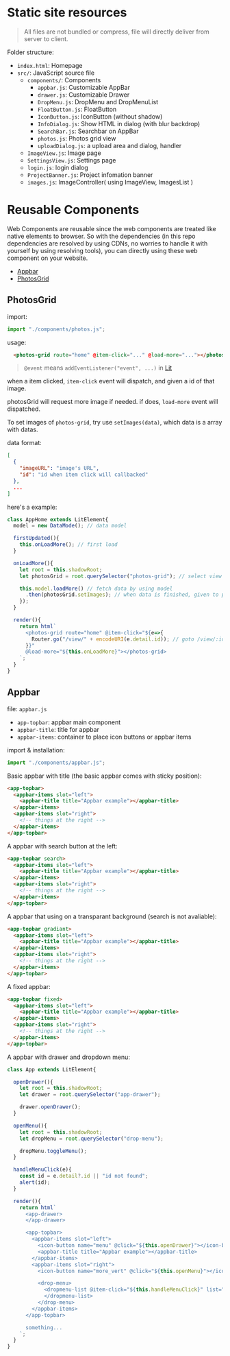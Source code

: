 # Static site resources

> All files are not bundled or compress, file will directly deliver from server to client.

Folder structure:

* `index.html`: Homepage
* `src/`: JavaScript source file
  * `components/`: Components
    * `appbar.js`: Customizable AppBar
    * `drawer.js`: Customizable Drawer
    * `DropMenu.js`: DropMenu and DropMenuList
    * `FloatButton.js`: FloatButton 
    * `IconButton.js`: IconButton (without shadow)
    * `InfoDialog.js`: Show HTML in dialog (with blur backdrop)
    * `SearchBar.js`: Searchbar on AppBar
    * `photos.js`: Photos grid view
    * `uploadDialog.js`: a upload area and dialog, handler
  * `ImageView.js`: Image page
  * `SettingsView.js`: Settings page
  * `login.js`: login dialog
  * `ProjectBanner.js`: Project infomation banner
  * `images.js`: ImageController( using ImageView, ImagesList )

# Reusable Components

Web Components are reusable since the web components are treated like native elements to browser. So with the dependencies (in this repo dependencies are resolved by using CDNs, no worries to handle it with yourself by using resolving tools), you can directly using these web component on your website.

* [Appbar](#Appbar)
* [PhotosGrid](#PhotosGrid)

## PhotosGrid

import:

```js
import "./components/photos.js";
```

usage: 

```html
  <photos-grid route="home" @item-click="..." @load-more="..."></photos-grid>
```

> `@event` means `addEventListener("event", ...)` in [Lit](lit.dev)

when a item clicked, `item-click` event will dispatch, and given a id of that image.

photosGrid will request more image if needed. if does, `load-more` event will dispatched.

To set images of `photos-grid`, try use `setImages(data)`, which data is a array with datas.

data format:

```json
[
  {
    "imageURL": "image's URL",
    "id": "id when item click will callbacked"
  },
  ...
]
```

here's a example:

```js
class AppHome extends LitElement{
  model = new DataMode(); // data model

  firstUpdated(){
    this.onLoadMore(); // first load
  }

  onLoadMore(){
    let root = this.shadowRoot;
    let photosGrid = root.querySelector("photos-grid"); // select view

    this.model.loadMore() // fetch data by using model
      .then(photosGrid.setImages); // when data is finished, given to photosGrid which will auto update
    });
  }

  render(){
    return html`
      <photos-grid route="home" @item-click="${e=>{
        Router.go("/view/" + encodeURI(e.detail.id)); // goto /view/:id when clicked a image
      }}"
      @load-more="${this.onLoadMore}"></photos-grid>
    `;
  }
}
```


## Appbar

file: `appbar.js`

* `app-topbar`: appbar main component
* `appbar-title`: title for appbar
* `appbar-items`: container to place icon buttons or appbar items

import & installation:

```js
import "./components/appbar.js";
```

Basic appbar with title (the basic appbar comes with sticky position):

```html
<app-topbar>
  <appbar-items slot="left">
    <appbar-title title="Appbar example"></appbar-title>
  </appbar-items>
  <appbar-items slot="right">
    <!-- things at the right -->
  </appbar-items>
</app-topbar>
```

A appbar with search button at the left:
```html
<app-topbar search>
  <appbar-items slot="left">
    <appbar-title title="Appbar example"></appbar-title>
  </appbar-items>
  <appbar-items slot="right">
    <!-- things at the right -->
  </appbar-items>
</app-topbar>
```

A appbar that using on a transparant background (search is not avaliable):

```html
<app-topbar gradiant>
  <appbar-items slot="left">
    <appbar-title title="Appbar example"></appbar-title>
  </appbar-items>
  <appbar-items slot="right">
    <!-- things at the right -->
  </appbar-items>
</app-topbar>
```

A fixed appbar:

```html
<app-topbar fixed>
  <appbar-items slot="left">
    <appbar-title title="Appbar example"></appbar-title>
  </appbar-items>
  <appbar-items slot="right">
    <!-- things at the right -->
  </appbar-items>
</app-topbar>
```

A appbar with drawer and dropdown menu:

```js
class App extends LitElement{

  openDrawer(){
    let root = this.shadowRoot;
    let drawer = root.querySelector("app-drawer");

    drawer.openDrawer();
  }

  openMenu(){
    let root = this.shadowRoot;
    let dropMenu = root.querySelector("drop-menu");

    dropMenu.toggleMenu();
  }

  handleMenuClick(e){
    const id = e.detail?.id || "id not found";
    alert(id);
  }

  render(){
    return html`
      <app-drawer>
      </app-drawer>

      <app-topbar>
        <appbar-items slot="left">
          <icon-button name="menu" @click="${this.openDrawer}"></icon-button>
          <appbar-title title="Appbar example"></appbar-title>
        </appbar-items>
        <appbar-items slot="right">
          <icon-button name="more_vert" @click="${this.openMenu}"></icon-button>

          <drop-menu>
            <dropmenu-list @item-click="${this.handleMenuClick}" list="Login,Signup;split,Source Code,Home site;split,Settings,About" >
            </dropmenu-list>
          </drop-menu>
        </appbar-items>
      </app-topbar>

      something...
    `;
  }
}
```